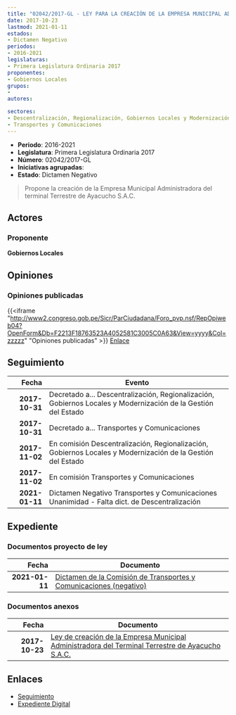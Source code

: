 ```yaml
---
title: "02042/2017-GL - LEY PARA LA CREACIÓN DE LA EMPRESA MUNICIPAL ADMINISTRADORA DEL TERMINAL TERRESTRE DE AYACUCHO S.A.C"
date: 2017-10-23
lastmod: 2021-01-11
estados:
- Dictamen Negativo
periodos:
- 2016-2021
legislaturas:
- Primera Legislatura Ordinaria 2017
proponentes:
- Gobiernos Locales
grupos:
- 
autores:

sectores:
- Descentralización, Regionalización, Gobiernos Locales y Modernización de la Gestión del Estado
- Transportes y Comunicaciones
---
```

- **Periodo**: 2016-2021
- **Legislatura**: Primera Legislatura Ordinaria 2017
- **Número**: 02042/2017-GL
- **Iniciativas agrupadas**: 
- **Estado**: Dictamen Negativo

> Propone la creación de la Empresa Municipal Administradora del terminal Terrestre de Ayacucho S.A.C.


## Actores

### Proponente

**Gobiernos Locales**

## Opiniones

### Opiniones publicadas

{{<iframe "http://www2.congreso.gob.pe/Sicr/ParCiudadana/Foro_pvp.nsf/RepOpiweb04?OpenForm&Db=F2213F18763523A4052581C3005C0A63&View=yyyy&Col=zzzzz" "Opiniones publicadas" >}}
[Enlace](http://www2.congreso.gob.pe/Sicr/ParCiudadana/Foro_pvp.nsf/RepOpiweb04?OpenForm&Db=F2213F18763523A4052581C3005C0A63&View=yyyy&Col=zzzzz)


## Seguimiento

| Fecha | Evento |
|------:|--------|
| **2017-10-31** | Decretado a... Descentralización, Regionalización, Gobiernos Locales y Modernización de la Gestión del Estado |
| **2017-10-31** | Decretado a... Transportes y Comunicaciones |
| **2017-11-02** | En comisión Descentralización, Regionalización, Gobiernos Locales y Modernización de la Gestión del Estado |
| **2017-11-02** | En comisión Transportes y Comunicaciones |
| **2021-01-11** | Dictamen Negativo Transportes y Comunicaciones Unanimidad - Falta dict. de Descentralización |

## Expediente

### Documentos proyecto de ley

| Fecha | Documento |
|------:|-----------|
| **2021-01-11** | [Dictamen de la Comisión de Transportes y Comunicaciones (negativo)](http://www.leyes.congreso.gob.pe/Documentos/2016_2021/Dictamenes/Proyectos_de_Ley/02042DC23MIN20210111.pdf) |

### Documentos anexos

| Fecha | Documento |
|------:|-----------|
| **2017-10-23** | [Ley de creación de la Empresa Municipal Administradora del Terminal Terrestre de Ayacucho S.A.C.](http://www.leyes.congreso.gob.pe/Documentos/2016_2021/Proyectos_de_Ley_y_de_Resoluciones_Legislativas/PL0204220171023.pdf) |

## Enlaces

- [Seguimiento](http://www2.congreso.gob.pe/Sicr/TraDocEstProc/CLProLey2016.nsf/f7fff46988ca05b1052578e100829cc7/06957bec51d5df29052581c2007de07c?OpenDocument)
- [Expediente Digital](http://www2.congreso.gob.pe/Sicr/TraDocEstProc/Expvirt_2011.nsf/visbusqptramdoc1621/02042?opendocument)

